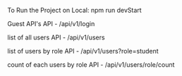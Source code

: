 To Run the Project on Local:
npm run devStart

Guest API's 
API - /api/v1/login 

list of all users 
API - /api/v1/users

list of users by role 
API - /api/v1/users?role=student 

count of each users by role 
API - /api/v1/users/role/count 